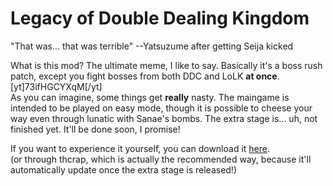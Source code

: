 # Legacy of Double Dealing Kingdom
"That was\.\.\. that was terrible" --Yatsuzume after getting Seija kicked  

What is this mod? The ultimate meme, I like to say. Basically it's a boss rush patch, except you fight bosses from both DDC and LoLK **at once**.  
[yt]73ifHGCYXqM[/yt]  
As you can imagine, some things get **really** nasty. The maingame is intended to be played on easy mode, though it is possible to cheese your way even through lunatic with Sanae's bombs.
The extra stage is\.\.\. uh, not finished yet. It'll be done soon, I promise!  

If you want to experience it yourself, you can download it [here](https://mega.nz/#!o9ZEWICQ!g60hK4DmjRgTbzT055iU55oSRJgM3atjr2XZ3SoP8nA).  
(or through thcrap, which is actually the recommended way, because it'll automatically update once the extra stage is released!)